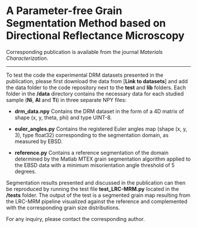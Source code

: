 # A Parameter-free Grain Segmentation Method based on Directional Reflectance Microscopy 

Corresponding publication is available from the journal *Materials Characterization*.

--------

To test the code the experimental DRM datasets presented in the publication, please first download the data from [**Link to datasets**] and add the data folder to the code repository next to the **test** and **lib** folders. Each folder in the **/data** directory contains the necessary data for each studied sample (**Ni**, **Al** and **Ti**) in three separate NPY files:

- **drm_data.npy**	Contains the DRM dataset in the form of a 4D matrix of shape (x, y, theta, phi) and type UINT-8.

- **euler_angles.py**	Contains the registered Euler angles map (shape (x, y, 3), type float32) corresponding to the segmentation domain, as measured by EBSD.

- **reference.py**	Contains a reference segmentation of the domain determined by the Matlab MTEX grain segmentation algorithm applied to the EBSD data with a minimum misorientation angle threshold of 5 degrees.

Segmentation results presented and discussed in the publication can then be reproduced by running the test file **test_LRC-MRM.py** located in the **/tests** folder. The output of the test is a segmented grain map resulting from the LRC-MRM pipeline visualized against the reference and complemented with the corresponding grain size distributions.

For any inquiry, please contact the corresponding author.

